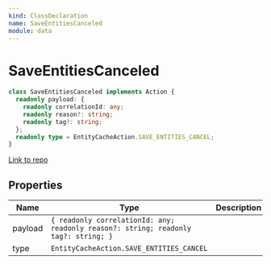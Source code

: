 ```yaml
---
kind: ClassDeclaration
name: SaveEntitiesCanceled
module: data
---
```


# SaveEntitiesCanceled

```ts
class SaveEntitiesCanceled implements Action {
  readonly payload: {
    readonly correlationId: any;
    readonly reason?: string;
    readonly tag?: string;
  };
  readonly type = EntityCacheAction.SAVE_ENTITIES_CANCEL;
}
```

[Link to repo](https://github.com/ngrx/platform/blob/master/modules/data/src/actions/entity-cache-action.ts#L163-L174)

## Properties

| Name    | Type                                                                                | Description |
| ------- | ----------------------------------------------------------------------------------- | ----------- |
| payload | `{ readonly correlationId: any; readonly reason?: string; readonly tag?: string; }` |             |
| type    | `EntityCacheAction.SAVE_ENTITIES_CANCEL`                                            |             |
